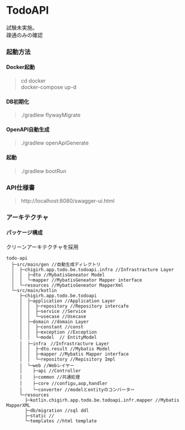 # TodoAPI

試験未実施。  
疎通のみの確認

### 起動方法

#### Docker起動

> cd docker  
> docker-compose up-d

#### DB初期化

> ./gradlew flywayMigrate

#### OpenAPI自動生成

> ./gradlew openApiGenerate

#### 起動

> ./gradlew bootRun

### API仕様書

> http://localhost:8080/swagger-ui.html

### アーキテクチャ

#### パッケージ構成

クリーンアーキテクチャを採用

```
todo-api
  ├─src/main/gen //自動生成ディレクトリ
  │  ├─chigirh.app.todo.be.todoapi.infra //Infrastracture Layer
  │  │  ├─dto //MybatisGeneator Model
  │  │  └─mapper //MybatisGeneator Mapper interface
  │  └─resources //MybatisGeneator MapperXml
  └─src/main/kotlin
     ├─chigirh.app.todo.be.todoapi
     │  ├─application //Application Layer
     │  │  ├─repository //Repository intercafe
     │  │  ├─service //Service
     │  │  └─usecase //Usecase
     │  ├─domain //domain Layer
     │  │  ├─constant //const
     │  │  ├─exception //Exception
     │  │  └─model  // EntityModel
     │  ├─infra　//Infrastracture Layer
     │  │  ├─dto.result //Mybatis Model
     │  │  ├─mapper //Mybatis Mapper interface
     │  │  └─repository //Repisitory Impl
     │  └─web //Webレイヤー
     │    ├─api //Controller
     │    ├─common //共通処理
     │    ├─core //configu,aop,handler　
     │    └─converter //modelとentityのコンバーター
     └─resources
       ├─kotlin.chigirh.app.todo.be.todoapi.infr.mapper //Mybatis MapperXML
       ├─db/migration //sql ddl
       ├─static //
       └─templates //html template
```
